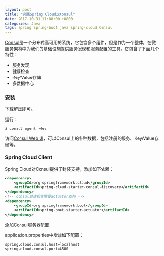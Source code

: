 ```yaml
---
layout: post
title: "实践Spring Cloud之Consul"
date: 2017-10-31 11:08:00 +0800
categories: Java
tags: spring spring-boot java spring-cloud Consul
---
```


[Consul](https://www.consul.io/)是一个分布式高可用的系统，它包含多个组件，但是作为一个整体，在微服务架构中为我们的基础设施提供服务发现和服务配置的工具。它包含了下面几个特性：

- 服务发现
- 健康检查
- Key/Value存储
- 多数据中心

### 安装

下载解压即可。

运行：

```shell
$ consul agent -dev
```

访问[Consul Web UI](http://localhost:8500/)，可以Consul上的各种数据，包括注册的服务、Key/Value存储等。

### Spring Cloud Client

Spring Cloud对Consul提供了封装支持，添加如下依赖：

```xml
<dependency>
	<groupId>org.springframework.cloud</groupId>
	<artifactId>spring-cloud-starter-consul-discovery</artifactId>
</dependency>
<!-- consul健康检查需要actuator支持 -->
<dependency>
	<groupId>org.springframework.boot</groupId>
	<artifactId>spring-boot-starter-actuator</artifactId>
</dependency>
```

添加Consul服务器配置

application.properties中增加如下配置：

```properties
spring.cloud.consul.host=localhost
spring.cloud.consul.port=8500
```

